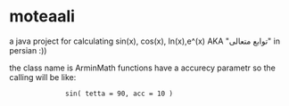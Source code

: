 # moteaali

a java project for calculating sin(x), cos(x), ln(x),e^(x) AKA "توابع متعالی" in persian :))

the class name is ArminMath
functions have a accurecy parametr so the calling will be like:
                  
                  sin( tetta = 90, acc = 10 )
